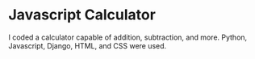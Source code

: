 # Javascript Calculator
 I coded a calculator capable of addition, subtraction, and more. Python, Javascript, Django, HTML, and CSS were used.

